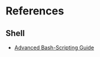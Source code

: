 #  References

## Shell

- [Advanced Bash-Scripting Guide](http://tldp.org/LDP/abs/html/index.html)
